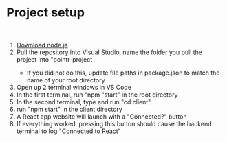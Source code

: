 <h1>Project setup</h1>

<br>
<ol>
<li><a href="https://nodejs.org/en/download">Download node.js</a></li>
<li>Pull the repository into Visual Studio, name the folder you pull the project into "pointr-project</li>
<ul><li>If you did not do this, update file paths in package.json to match the name of your root directory</li></ul>
<li>Open up 2 terminal windows in VS Code</li>
<li>In the first terminal, run "npm "start" in the root directory
<br>
<li>In the second terminal, type and run "cd client"
<li>run "npm start" in the client directory</li>
<li>A React app website will launch with a "Connected?" button</li>
<li>If everything worked, pressing this button should cause the backend terminal to log "Connected to React"</li>
</ol>

